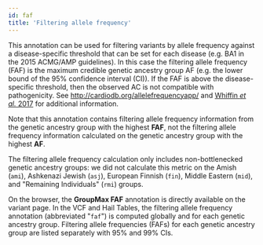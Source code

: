 ```yaml
---
id: faf
title: 'Filtering allele frequency'
---
```


This annotation can be used for filtering variants by allele frequency against a disease-specific threshold that can be set for each disease (e.g. BA1 in the 2015 ACMG/AMP guidelines). In this case the filtering allele frequency (FAF) is the maximum credible genetic ancestry group AF (e.g. the lower bound of the 95% confidence interval (CI)). If the FAF is above the disease-specific threshold, then the observed AC is not compatible with pathogenicity. See http://cardiodb.org/allelefrequencyapp/ and [Whiffin _et al._ 2017](https://www.nature.com/articles/gim201726) for additional information.

Note that this annotation contains filtering allele frequency information from the genetic ancestry group with the highest **FAF**, not the filtering allele frequency information calculated on the genetic ancestry group with the highest **AF**.

The filtering allele frequency calculation only includes non-bottlenecked genetic ancestry groups: we did not calculate this metric on the Amish (`ami`), Ashkenazi Jewish (`asj`), European Finnish (`fin`), Middle Eastern (`mid`), and "Remaining Individuals" (`rmi`) groups.

On the browser, the **GroupMax FAF** annotation is directly available on the variant page. In the VCF and Hail Tables, the filtering allele frequency annotation (abbreviated "`faf`") is computed globally and for each genetic ancestry group. Filtering allele frequencies (FAFs) for each genetic ancestry group are listed separately with 95% and 99% CIs.